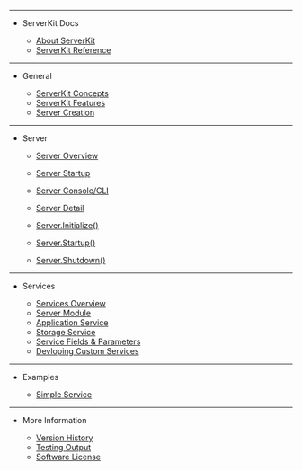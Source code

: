 <!-- _sidebar.md -->

<hr>

- ServerKit Docs

	- [About ServerKit](					external/readme.md)
	- [ServerKit Reference](				guides/000-Summary.md)
	<!-- - [Services Overview](					guides/2000-Services-Section.md) -->
	<!-- - [Transports Overview](				guides/3000-Transports-Section.md) -->

<hr>

- General

	- [ServerKit Concepts](					guides/010-Concepts.md)
	- [ServerKit Features](					guides/020-Features.md)
	- [Server Creation](					guides/030-ServerKit-NewServer.md)
	<!-- - [Naming Conventions](					guides/999-Naming-Conventions.md) -->

<hr>

- Server

	- [Server Overview](					guides/100-Server.md)
	- [Server Startup](						guides/110-Server-Startup.md)
	- [Server Console/CLI](					guides/111-Server-Cli.md)

	- [Server Detail](						guides/130-Server-Object.md)
	- [Server.Initialize()](				guides/131-Server-Initialize.md)
	- [Server.Startup()](					guides/132-Server-Startup.md)
	- [Server.Shutdown()](					guides/133-Server-Shutdown.md)

	<!-- - [Configuration](						guides/200-Configuration.md) -->
	
<hr>

- Services

	- [Services Overview](					guides/200-Services.md)
	- [Server Module](						guides/201-ServerModule-Object.md)
	- [Application Service](				guides/202-ApplicationService-Object.md)
	- [Storage Service](					guides/203-StorageService-Object.md)
	- [Service Fields & Parameters](		guides/210-Fields-Parameters.md)
	- [Devloping Custom Services](			guides/290-Custom-Services.md)

<!-- 
	- [Services Overview](					api/2000-Services-Section.md)
	- [ServerAccounts Service](				api/2100-ServerAccounts-Object.md)
	- [Authentication Service](				api/2200-Authentication-Object.md)
	- [ServerManagement Service](			api/2300-ServerManagement-Object.md)
-->

<!--
<hr>

- Transports

	- [Transports Overview](				api/3000-Transports-Section.md)
	- [Text Transport](						api/3100-Text-Object.md)
	- [Web Transport](						api/3200-Web-Object.md)
	- [WebSocket Transport](				api/3300-WebSocket-Object.md)
	- [Amqp Transport](						api/3400-Amqp-Object.md)
-->

<!-- 
<hr>

- Flows

	- [Authentication Flow](			flows/Authentication-Flow.md)
	- [Service Call Flow](				flows/Service-Call-Flow.md)
 -->

<hr>

- Examples

	- [Simple Service](					examples/Simple-Application-Service.md)


<hr>

- More Information

	- [Version History](				external/history.md)
	- [Testing Output](					external/testing-output.md)
	- [Software License](				external/license.md)

